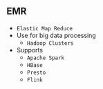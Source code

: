 ## EMR

- `Elastic Map Reduce`
- Use for big data processing
  - `Hadoop Clusters`
- Supports
  - `Apache Spark`
  - `HBase`
  - `Presto`
  - `Flink`
